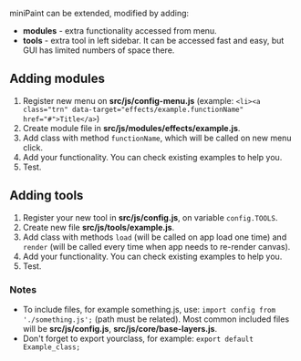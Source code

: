 miniPaint can be extended, modified by adding:

- **modules** - extra functionality accessed from menu.
- **tools** - extra tool in left sidebar. It can be accessed fast and easy, but GUI has limited numbers of space there.

## Adding modules

1. Register new menu on **src/js/config-menu.js** (example: `<li><a class="trn" data-target="effects/example.functionName" href="#">Title</a>`)
2. Create module file in **src/js/modules/effects/example.js**.
3. Add class with method `functionName`, which will be called on new menu click.
4. Add your functionality. You can check existing examples to help you.
5. Test.

## Adding tools

1. Register your new tool in **src/js/config.js**, on variable `config.TOOLS`.
2. Create new file **src/js/tools/example.js**.
3. Add class with methods `load` (will be called on app load one time) and `render` (will be called every time when app needs to re-render canvas).
4. Add your functionality. You can check existing examples to help you.
5. Test.

### Notes

- To include files, for example something.js, use: `import config from './something.js';` (path must be related). Most common included files will be **src/js/config.js**, **src/js/core/base-layers.js**.
- Don't forget to export yourclass, for example: `export default Example_class;`